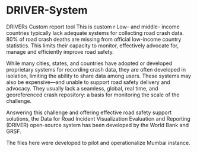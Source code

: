 # DRIVER-System
DRIVERs Custom report tool
This is custom r
Low- and middle- income countries typically lack adequate systems for collecting road crash data. 80% of road crash deaths are missing from official low-income country statistics. This limits their capacity to monitor, effectively advocate for, manage and efficiently improve road safety. 

While many cities, states, and countries have adopted or developed proprietary systems for recording crash data, they are often developed in isolation, limiting the ability to share data among users. These systems may also be expensive—and unable to support road safety delivery and advocacy. They usually lack a seamless, global, real time, and georeferenced crash repository: a basis for monitoring the scale of the challenge. 

Answering this challenge and offering effective road safety support solutions, the Data for Road Incident Visualization Evaluation and Reporting (DRIVER) open-source system has been developed by the World Bank and GRSF. 

The files here were developed to pilot and operationalize Mumbai instance.
